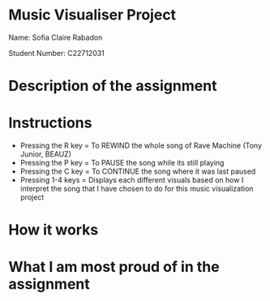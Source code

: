 # Music Visualiser Project

Name: Sofia Claire Rabadon

Student Number: C22712031


# Description of the assignment

# Instructions
- Pressing the R key = To REWIND the whole song of Rave Machine (Tony Junior, BEAUZ)
- Pressing the P key = To PAUSE the song while its still playing
- Pressing the C key = To CONTINUE the song where it was last paused
- Pressing 1-4 keys = Displays each different visuals based on how I interpret the song that I have chosen to do for this music visualization project

# How it works

# What I am most proud of in the assignment
